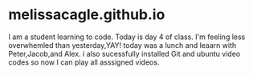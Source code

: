 # melissacagle.github.io
I am a student learning to code. Today is day 4 of class. I'm feeling less overwhemled than yesterday,YAY!
today was a lunch and leaarn with Peter,Jacob,and Alex. 
i also sucessfully installed Git and ubuntu video codes so now I can play all asssigned videos.
